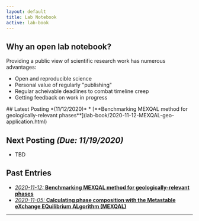 ```yaml
---
layout: default
title: Lab Notebook
active: lab-book
---
```


## Why an open lab notebook?
Providing a public view of scientific research work has numerous advantages:
* Open and reproducible science
* Personal value of regularly "publishing"
* Regular acheivable deadlines to combat timeline creep
* Getting feedback on work in progress

<div class="box" markdown="1">
## Latest Posting *(11/12/2020)*
* [**Benchmarking MEXQAL method for geologically-relevant phases**](lab-book/2020-11-12-MEXQAL-geo-application.html)

## Next Posting *(Due: 11/19/2020)*
* TBD
</div>

## Past Entries
* [*2020-11-12:* **Benchmarking MEXQAL method for geologically-relevant phases**](lab-book/2020-11-12-MEXQAL-geo-application.html)
* [*2020-11-05:* **Calculating phase composition with the Metastable eXchange EQuilibrium ALgorithm (MEXQAL)**](lab-book/2020-11-05-MEXQAL.html)


---
